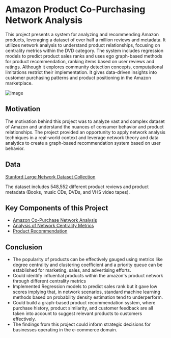 # Amazon Product Co-Purchasing Network Analysis
This project presents a system for analyzing and recommending Amazon products, leveraging a dataset of over half a million reviews and metadata. It utilizes network analysis to understand product relationships, focusing on centrality metrics within the DVD category. The system includes regression models to predict product sales ranks and uses ego graph-based methods for product recommendation, ranking items based on user reviews and ratings. Although it explores community detection concepts, computational limitations restrict their implementation. It gives data-driven insights into customer purchasing patterns and product positioning in the Amazon marketplace.

![image](https://github.com/srushtii-m/Amazon-product-co-purchasing-network-analysis/assets/146901085/459b1225-6cc9-4094-aecf-f94bbea83779)

## Motivation
The motivation behind this project was to analyze vast and complex dataset of Amazon and understand the nuances of consumer behavior and product relationships. The project provided an opportunity to apply network analysis techniques in a real-world context and leverage network theory and data analytics to create a graph-based recommendation system based on user behavior.

## Data
[Stanford Large Network Dataset Collection](https://snap.stanford.edu/data/amazon-meta.html)

The dataset includes 548,552 different product reviews and product metadata (Books, music CDs, DVDs, and VHS video tapes).

## Key Components of this Project
* [Amazon Co-Purchase Network Analysis](https://github.com/srushtii-m/Amazon-product-co-purchasing-network-analysis/tree/1b1c0533d2989fe47f43e3684965f41426e173d6/Network%20Analysis)
* [Analysis of Network Centrality Metrics](https://github.com/srushtii-m/Amazon-product-co-purchasing-network-analysis/tree/1b1c0533d2989fe47f43e3684965f41426e173d6/Centrality%20Metrics)
* [Product Recommendation](https://github.com/srushtii-m/Amazon-product-co-purchasing-network-analysis/tree/1b1c0533d2989fe47f43e3684965f41426e173d6/Product%20Recommendation)

## Conclusion
* The popularity of products can be effectively gauged using metrics like degree centrality and clustering coefficient and a priority queue can be established for marketing, sales, and advertising efforts.
* Could identify influential products within the amazon's product network through different centrality metrics
* Implemented Regression models to predict sales rank but it gave low scores implying that, in network scenarios, standard machine learning methods based on probability density estimation tend to underperform.
* Could build a graph-based product recommendation system, where purchase history, product similarity, and customer feedback are all taken into account to suggest relevant products to customers effectively.
* The findings from this project could inform strategic decisions for businesses operating in the e-commerce domain.
